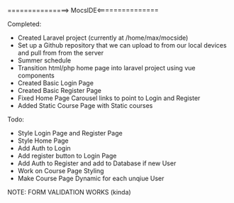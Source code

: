 ===============> MocsIDE<===============

Completed:

* Created Laravel project (currently at /home/max/mocside)
* Set up a Github repository that we can upload to from our local devices and pull from from the server
* Summer schedule
* Transition html/php home page into laravel project using vue components
* Created Basic Login Page
* Created Basic Register Page
* Fixed Home Page Carousel links to point to Login and Register
* Added Static Course Page with Static courses

Todo:

* Style Login Page and Register Page
* Style Home Page
* Add Auth to Login
* Add register button to Login Page
* Add Auth to Register and add to Database if new User
* Work on Course Page Styling
* Make Course Page Dynamic for each unqiue User

NOTE: FORM VALIDATION WORKS (kinda)
